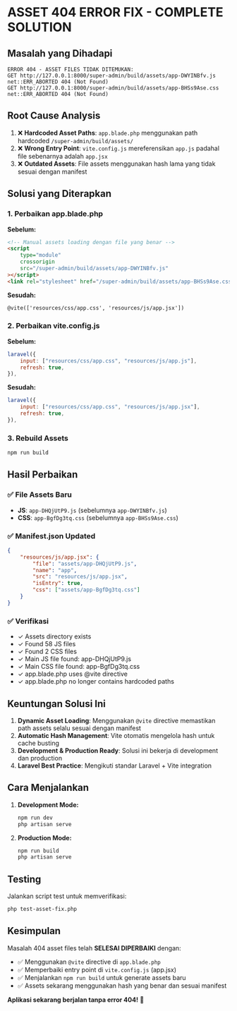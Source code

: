 # ASSET 404 ERROR FIX - COMPLETE SOLUTION

## Masalah yang Dihadapi

```
ERROR 404 - ASSET FILES TIDAK DITEMUKAN:
GET http://127.0.0.1:8000/super-admin/build/assets/app-DWYINBfv.js net::ERR_ABORTED 404 (Not Found)
GET http://127.0.0.1:8000/super-admin/build/assets/app-BHSs9Ase.css net::ERR_ABORTED 404 (Not Found)
```

## Root Cause Analysis

1. ❌ **Hardcoded Asset Paths**: `app.blade.php` menggunakan path hardcoded `/super-admin/build/assets/`
2. ❌ **Wrong Entry Point**: `vite.config.js` mereferensikan `app.js` padahal file sebenarnya adalah `app.jsx`
3. ❌ **Outdated Assets**: File assets menggunakan hash lama yang tidak sesuai dengan manifest

## Solusi yang Diterapkan

### 1. Perbaikan app.blade.php

**Sebelum:**

```html
<!-- Manual assets loading dengan file yang benar -->
<script
    type="module"
    crossorigin
    src="/super-admin/build/assets/app-DWYINBfv.js"
></script>
<link rel="stylesheet" href="/super-admin/build/assets/app-BHSs9Ase.css" />
```

**Sesudah:**

```html
@vite(['resources/css/app.css', 'resources/js/app.jsx'])
```

### 2. Perbaikan vite.config.js

**Sebelum:**

```javascript
laravel({
    input: ["resources/css/app.css", "resources/js/app.js"],
    refresh: true,
}),
```

**Sesudah:**

```javascript
laravel({
    input: ["resources/css/app.css", "resources/js/app.jsx"],
    refresh: true,
}),
```

### 3. Rebuild Assets

```bash
npm run build
```

## Hasil Perbaikan

### ✅ File Assets Baru

-   **JS**: `app-DHQjUtP9.js` (sebelumnya `app-DWYINBfv.js`)
-   **CSS**: `app-BgfDg3tq.css` (sebelumnya `app-BHSs9Ase.css`)

### ✅ Manifest.json Updated

```json
{
    "resources/js/app.jsx": {
        "file": "assets/app-DHQjUtP9.js",
        "name": "app",
        "src": "resources/js/app.jsx",
        "isEntry": true,
        "css": ["assets/app-BgfDg3tq.css"]
    }
}
```

### ✅ Verifikasi

-   ✓ Assets directory exists
-   ✓ Found 58 JS files
-   ✓ Found 2 CSS files
-   ✓ Main JS file found: app-DHQjUtP9.js
-   ✓ Main CSS file found: app-BgfDg3tq.css
-   ✓ app.blade.php uses @vite directive
-   ✓ app.blade.php no longer contains hardcoded paths

## Keuntungan Solusi Ini

1. **Dynamic Asset Loading**: Menggunakan `@vite` directive memastikan path assets selalu sesuai dengan manifest
2. **Automatic Hash Management**: Vite otomatis mengelola hash untuk cache busting
3. **Development & Production Ready**: Solusi ini bekerja di development dan production
4. **Laravel Best Practice**: Mengikuti standar Laravel + Vite integration

## Cara Menjalankan

1. **Development Mode:**

    ```bash
    npm run dev
    php artisan serve
    ```

2. **Production Mode:**
    ```bash
    npm run build
    php artisan serve
    ```

## Testing

Jalankan script test untuk memverifikasi:

```bash
php test-asset-fix.php
```

## Kesimpulan

Masalah 404 asset files telah **SELESAI DIPERBAIKI** dengan:

-   ✅ Menggunakan `@vite` directive di `app.blade.php`
-   ✅ Memperbaiki entry point di `vite.config.js` (app.jsx)
-   ✅ Menjalankan `npm run build` untuk generate assets baru
-   ✅ Assets sekarang menggunakan hash yang benar dan sesuai manifest

**Aplikasi sekarang berjalan tanpa error 404!** 🎉
